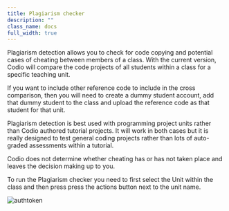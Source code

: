 ```yaml
---
title: Plagiarism checker
description: ""
class_name: docs
full_width: true
---
```


Plagiarism detection allows you to check for code copying and potential cases of cheating between members of a class. With the current version, Codio will compare the code projects of all students within a class for a specific teaching unit.

If you want to include other reference code to include in the cross comparison, then you will need to create a dummy student account, add that dummy student to the class and upload the reference code as that student for that unit.

Plagiarism detection is best used with programming project units rather than Codio authored tutorial projects. It will work in both cases but it is really designed to test general coding projects rather than lots of auto-graded assessments within a tutorial. 

Codio does not determine whether cheating has or has not taken place and leaves the decision making up to you.


To run the Plagiarism checker you need to first select the Unit within the class and then press press the actions button next to the unit name.

<img alt="authtoken" src="/img/docs/guides/plag-button.png" class="simple"/>